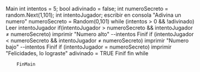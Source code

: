 Main
int intentos = 5;
bool adivinado = false;
int numeroSecreto = random.Next(1,101);
int intentoJugador;
escribir en consola "Adivina un numero"
numeroSecreto = Random(0,101)
while (intentos > 0 && !adivinado)
       Leer intentoJugador
       if(intentoJugador > numeroSecreto && intentoJugador ≠ numeroSecreto)
          imprimir "Numero alto"
          --intentos
       Finif
       if (intentoJugador < numeroSecreto && intentoJugador ≠ numeroSecreto)
          imprimir "Numero bajo"
          --intentos
       Finif
       if (intentoJugador = numeroSecreto)
          imprimir "Felicidades, lo lograste"
          adivinado = TRUE
       Finif
fin while

        FinMain